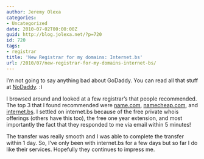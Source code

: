 ```yaml
---
author: Jeremy Olexa
categories:
- Uncategorized
date: 2010-07-02T00:00:00Z
guid: http://blog.jolexa.net/?p=720
id: 720
tags:
- registrar
title: 'New Registrar for my domains: Internet.bs'
url: /2010/07/new-registrar-for-my-domains-internet-bs/
---
```


I&#8217;m not going to say anything bad about GoDaddy. You can read all that stuff at [NoDaddy][1]. <img src="http://blog.jolexa.net/wp-includes/images/smilies/simple-smile.png" alt=":)" class="wp-smiley" style="height: 1em; max-height: 1em;" />

I browsed around and looked at a few registrar&#8217;s that people recommended. The top 3 that I found recommended were [name.com][2], [namecheap.com][3], and [internet.bs][4]. I settled on internet.bs because of the free private whois offerings (others have this too), the free one year extension, and most importantly the fact that they responded to me via email within 5 minutes!

The transfer was really smooth and I was able to complete the transfer within 1 day. So, I&#8217;ve only been with internet.bs for a few days but so far I do like their services. Hopefully they continues to impress me.

 [1]: http://nodaddy.com/
 [2]: http://www.name.com/
 [3]: http://www.namecheap.com/
 [4]: http://www.internetbs.net/
